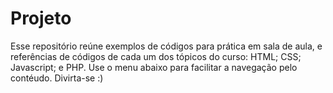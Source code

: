 # Projeto

Esse repositório reúne exemplos de códigos para prática em sala de aula, e referências de códigos de cada um dos tópicos do curso: HTML; CSS; Javascript; e PHP. Use o menu abaixo para facilitar a navegação pelo contéudo. Divirta-se :)
